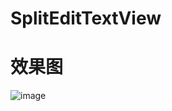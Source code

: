# SplitEditTextView
# 效果图
![image](https://github.com/Chen-keeplearn/SplitEditTextView/blob/other/screenshot/SplitEditTextView.gif)

